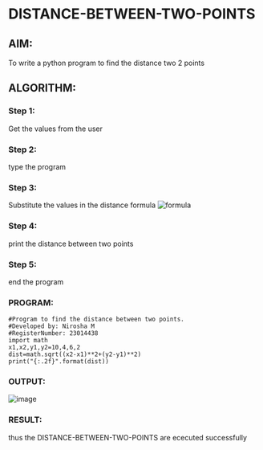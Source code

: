 # DISTANCE-BETWEEN-TWO-POINTS

## AIM:
To write a python program to find the distance two 2 points
## ALGORITHM:
### Step 1: 
Get the values from the user
### Step 2: 
type the program
### Step 3: 
Substitute the values in the distance formula  ![formula](/formula.JPG)
### Step 4: 
print the distance between two points
### Step 5: 
end the program
### PROGRAM:
  ```
  #Program to find the distance between two points.
#Developed by: Nirosha M
#RegisterNumber: 23014438
import math
x1,x2,y1,y2=10,4,6,2
dist=math.sqrt((x2-x1)**2+(y2-y1)**2)
print("{:.2f}".format(dist))
  ```


### OUTPUT:
![image](https://github.com/niroshamuthukumar/DISTANCE-BETWEEN-TWO-POINTS/assets/151830921/80c4089f-12ce-4c03-8587-abde4d889ce7)


### RESULT:
thus the DISTANCE-BETWEEN-TWO-POINTS are ececuted successfully
